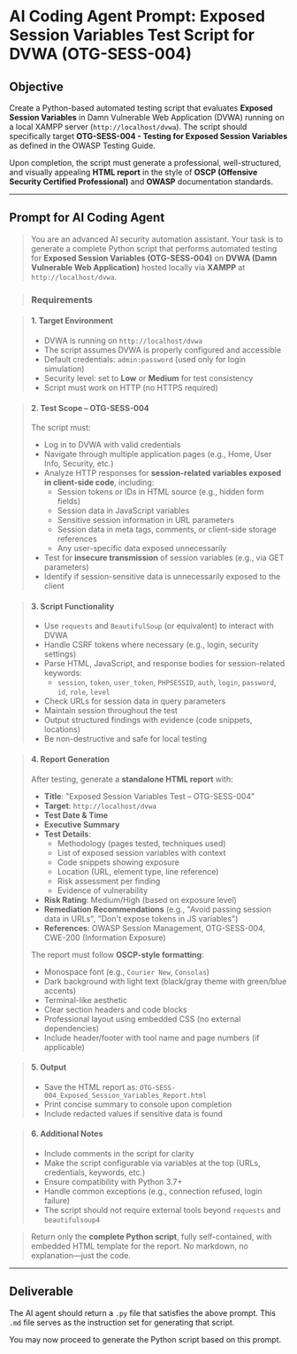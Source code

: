 # AI Coding Agent Prompt: Exposed Session Variables Test Script for DVWA (OTG-SESS-004)

## Objective

Create a Python-based automated testing script that evaluates **Exposed Session Variables** in Damn Vulnerable Web Application (DVWA) running on a local XAMPP server (`http://localhost/dvwa`). The script should specifically target **OTG-SESS-004 - Testing for Exposed Session Variables** as defined in the OWASP Testing Guide.

Upon completion, the script must generate a professional, well-structured, and visually appealing **HTML report** in the style of **OSCP (Offensive Security Certified Professional)** and **OWASP** documentation standards.

---

## Prompt for AI Coding Agent

> You are an advanced AI security automation assistant. Your task is to generate a complete Python script that performs automated testing for **Exposed Session Variables (OTG-SESS-004)** on **DVWA (Damn Vulnerable Web Application)** hosted locally via **XAMPP** at `http://localhost/dvwa`.

> ### Requirements

> #### 1. **Target Environment**
> - DVWA is running on `http://localhost/dvwa`
> - The script assumes DVWA is properly configured and accessible
> - Default credentials: `admin:password` (used only for login simulation)
> - Security level: set to **Low** or **Medium** for test consistency
> - Script must work on HTTP (no HTTPS required)

> #### 2. **Test Scope – OTG-SESS-004**
> The script must:
> - Log in to DVWA with valid credentials
> - Navigate through multiple application pages (e.g., Home, User Info, Security, etc.)
> - Analyze HTTP responses for **session-related variables exposed in client-side code**, including:
>   - Session tokens or IDs in HTML source (e.g., hidden form fields)
>   - Session data in JavaScript variables
>   - Sensitive session information in URL parameters
>   - Session data in meta tags, comments, or client-side storage references
>   - Any user-specific data exposed unnecessarily
> - Test for **insecure transmission** of session variables (e.g., via GET parameters)
> - Identify if session-sensitive data is unnecessarily exposed to the client

> #### 3. **Script Functionality**
> - Use `requests` and `BeautifulSoup` (or equivalent) to interact with DVWA
> - Handle CSRF tokens where necessary (e.g., login, security settings)
> - Parse HTML, JavaScript, and response bodies for session-related keywords:
>   - `session`, `token`, `user_token`, `PHPSESSID`, `auth`, `login`, `password`, `id`, `role`, `level`
> - Check URLs for session data in query parameters
> - Maintain session throughout the test
> - Output structured findings with evidence (code snippets, locations)
> - Be non-destructive and safe for local testing

> #### 4. **Report Generation**
> After testing, generate a **standalone HTML report** with:
> - **Title**: "Exposed Session Variables Test – OTG-SESS-004"
> - **Target**: `http://localhost/dvwa`
> - **Test Date & Time**
> - **Executive Summary**
> - **Test Details**:
>   - Methodology (pages tested, techniques used)
>   - List of exposed session variables with context
>   - Code snippets showing exposure
>   - Location (URL, element type, line reference)
>   - Risk assessment per finding
>   - Evidence of vulnerability
> - **Risk Rating**: Medium/High (based on exposure level)
> - **Remediation Recommendations** (e.g., "Avoid passing session data in URLs", "Don't expose tokens in JS variables")
> - **References**: OWASP Session Management, OTG-SESS-004, CWE-200 (Information Exposure)
> 
> The report must follow **OSCP-style formatting**:
> - Monospace font (e.g., `Courier New`, `Consolas`)
> - Dark background with light text (black/gray theme with green/blue accents)
> - Terminal-like aesthetic
> - Clear section headers and code blocks
> - Professional layout using embedded CSS (no external dependencies)
> - Include header/footer with tool name and page numbers (if applicable)

> #### 5. **Output**
> - Save the HTML report as: `OTG-SESS-004_Exposed_Session_Variables_Report.html`
> - Print concise summary to console upon completion
> - Include redacted values if sensitive data is found

> #### 6. **Additional Notes**
> - Include comments in the script for clarity
> - Make the script configurable via variables at the top (URLs, credentials, keywords, etc.)
> - Ensure compatibility with Python 3.7+
> - Handle common exceptions (e.g., connection refused, login failure)
> - The script should not require external tools beyond `requests` and `beautifulsoup4`

> Return only the **complete Python script**, fully self-contained, with embedded HTML template for the report. No markdown, no explanation—just the code.

---

## Deliverable

The AI agent should return a `.py` file that satisfies the above prompt. This `.md` file serves as the instruction set for generating that script.

You may now proceed to generate the Python script based on this prompt.